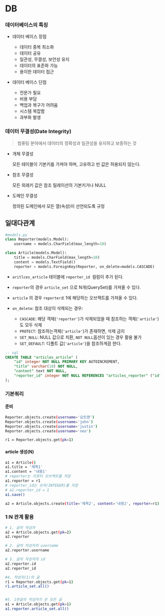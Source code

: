 # DB

### 데이터베이스의 특징

- 데이터 베이스 장점

  - 데이터 중복 최소화
  - 데이터 공유
  - 일관성, 무결성, 보안성 유지
  - 데이터의 표준화 가능
  - 용이한 데이터 접근

- 데이터 베이스 단점

  - 전문가 필요
  - 비용 부담
  - 백업과 복구가 어려움
  - 시스템 복잡함
  - 과부화 발생

  

  

### 데이터 무결성(Date Integrity)

> 컴퓨팅 분야에서 데이터의 정확성과 일관성을 유지하고 보증하는 것

- 개체 무결성

  모든 테이블이 기본키를 가져야 하며, 고유하고 빈 값은 허용되지 않는다.

- 참조 무결성

  모든 외래키 값은 참조 릴레이션의 기본키거나 NULL

- 도메인 무결성

  정의된 도메인에서 모든 열(속성)이 선언되도록 규정



### 

## 일대다관계

```python
#models.py
class Reporter(models.Model):
    username = models.CharField(max_length=10)

class Article(models.Model):
    title = models.CharField(max_length=10)
    content = models.TextField()
    reporter = models.ForeignKey(Reporter, on_delete=models.CASCADE)
```

- `aritlces_article` 테이블에 `reporter_id `컬럼이 추가 된다.

- `reporter`의 경우 `article_set` 으로 N개(QuerySet)를 가져올 수 있다.

- `article` 의 경우 `reporter로` 1에 해당하는 오브젝트를 가져올 수 있다.
- `on_delete`:  참조 대상이 삭제되는 경우:
  - `CASCADE`: 해당 객체(`'reporter'`)가 삭제되었을 때 참조하는 객체(`'article'`)도 모두 삭제 
  - `PROTECT`: 참조하는객체(`'article'`)가 존재하면, 삭제 금지
  - `SET_NULL`: NULL 값으로 치환, `NOT NULL`옵션이 있는 경우 활용 불가
  - `SET_DEFAULT`: 디폴트 값(`'article'`)을 참조하게끔 한다.



```sql
-- sql
CREATE TABLE "articles_article" (
    "id" integer NOT NULL PRIMARY KEY AUTOINCREMENT, 
    "title" varchar(10) NOT NULL, 
    "content" text NOT NULL, 
    "reporter_id" integer NOT NULL REFERENCES "articles_reporter" ("id") DEFERRABLE INITIALLY DEFERRED
);
```



### 기본쿼리

#### 준비

```bash
Reporter.objects.create(username='요트맨')
Reporter.objects.create(username='john')
Reporter.objects.create(username='justin')
Reporter.objects.create(username='neo')

r1 = Reporter.objects.get(pk=1) 
```

#### article 생성(N)

```bash
a1 = Article()
a1.title = '제목1'
a1.content = '내용1'
# reporter는 리포터 오브젝트를 저장
a1.reporter = r1
# reporter_id는 숫자(INTEGER)를 저장
# a1.reporter_id = 1 
a1.save()
```

```bash
a2 = Article.objects.create(title='제목2', content='내용2', reporter=r1)

```



### 1:N 관계 활용

```bash
# 1. 글의 작성자
a2 = Article.objects.get(pk=2)
a2.reporter

# 2. 글의 작성자의 username
a2.reporter.username

# 3. 글의 작성자의 id
a2.reporter.id
a2.reporter_id

#4. 작성자(1)의 글
r1 = Reporter.objects.get(pk=1)
r1.article_set.all()


#5. 1번글의 작성자가 쓴 모든 글
a1 = Article.objects.get(pk=1)
a1.reporter.article_set.all()
```

